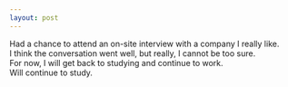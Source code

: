 ```yaml
---
layout: post
---
```

  

Had a chance to attend an on-site interview with a company I really like.  
I think the conversation went well, but really, I cannot be too sure.  
For now, I will get back to studying and continue to work.  
Will continue to study.
